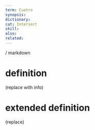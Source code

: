 ```yaml
---
term: Cuatro
synopsis:
dictionary:
cat: Intersect
skill: 
also: 
related: 
---
```

/ 
  markdown
  # definition
  (replace with info)
  # extended definition
  (replace)
